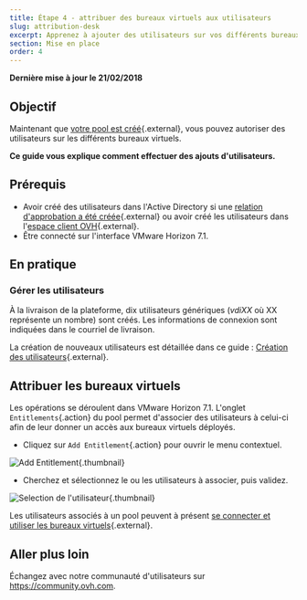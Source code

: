 ```yaml
---
title: Étape 4 - attribuer des bureaux virtuels aux utilisateurs
slug: attribution-desk
excerpt: Apprenez à ajouter des utilisateurs sur vos différents bureaux virtuels
section: Mise en place
order: 4
---
```


**Dernière mise à jour le 21/02/2018**

## Objectif

Maintenant que [votre pool est créé](https://docs.ovh.com/ca/fr/cloud-desktop-infrastructure/howto-create-pool/){.external}, vous pouvez autoriser des utilisateurs sur les différents bureaux virtuels.

**Ce guide vous explique comment effectuer des ajouts d'utilisateurs.**


## Prérequis

- Avoir créé des utilisateurs dans l'Active Directory si une [relation d'approbation a été créée](https://docs.ovh.com/fr/cloud-desktop-infrastructure/approval-ad/){.external} ou avoir créé les utilisateurs dans l'[espace client OVH](https://ca.ovh.com/auth/?action=gotomanager?action=gotomanager){.external}.
- Être connecté sur l'interface VMware Horizon 7.1.



## En pratique

### Gérer les utilisateurs

À la livraison de la plateforme, dix utilisateurs génériques (*vdiXX* où XX représente un nombre) sont créés. Les informations de connexion sont indiquées dans le courriel de livraison.

La création de nouveaux utilisateurs est détaillée dans ce guide : [Création des utilisateurs](https://docs.ovh.com/fr/cloud-desktop-infrastructure/create-users/){.external}.


## Attribuer les bureaux virtuels

Les opérations se déroulent dans VMware Horizon 7.1. L'onglet `Entitlements`{.action} du pool permet d'associer des utilisateurs à celui-ci afin de leur donner un accès aux bureaux virtuels déployés.

- Cliquez sur `Add Entitlement`{.action} pour ouvrir le menu contextuel.

![Add Entitlement](images/1200.png){.thumbnail}

- Cherchez et sélectionnez le ou les utilisateurs à associer, puis validez.

![Selection de l'utilisateur](images/1201.png){.thumbnail}


Les utilisateurs associés à un pool peuvent à présent [se connecter et utiliser les bureaux virtuels](https://docs.ovh.com/ca/fr/cloud-desktop-infrastructure/connexion-desk/){.external}.


## Aller plus loin

Échangez avec notre communauté d'utilisateurs sur <https://community.ovh.com>.